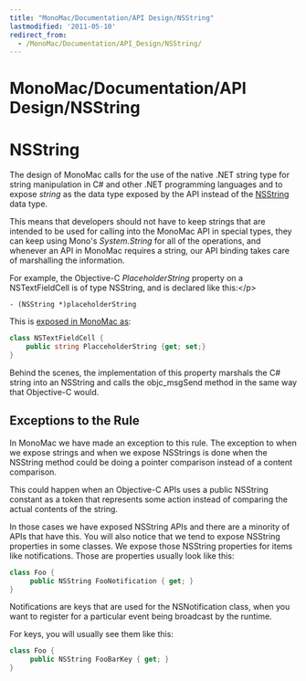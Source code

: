 ```yaml
---
title: "MonoMac/Documentation/API Design/NSString"
lastmodified: '2011-05-10'
redirect_from:
  - /MonoMac/Documentation/API_Design/NSString/
---
```


MonoMac/Documentation/API Design/NSString
=========================================

NSString
========

The design of MonoMac calls for the use of the native .NET string type for string manipulation in C# and other .NET programming languages and to expose *string* as the data type exposed by the API instead of the [NSString](http://docs.go-mono.com/?link=T:MonoMac.Foundation.NSString) data type.

This means that developers should not have to keep strings that are intended to be used for calling into the MonoMac API in special types, they can keep using Mono's *System.String* for all of the operations, and whenever an API in MonoMac requires a string, our API binding takes care of marshalling the information.

For example, the Objective-C *PlaceholderString* property on a NSTextFieldCell is of type NSString, and is declared like this:\</p\>

    - (NSString *)placeholderString

This is [exposed in MonoMac as](http://docs.go-mono.com/?link=P:MonoMac.AppKit.NSTextFieldCell.PlaceholderString):

``` csharp
class NSTextFieldCell {
    public string PlacceholderString {get; set;}
}
```

Behind the scenes, the implementation of this property marshals the C# string into an NSString and calls the objc_msgSend method in the same way that Objective-C would.

Exceptions to the Rule
----------------------

In MonoMac we have made an exception to this rule. The exception to when we expose strings and when we expose NSStrings is done when the NSString method could be doing a pointer comparison instead of a content comparison.

This could happen when an Objective-C APIs uses a public NSString constant as a token that represents some action instead of comparing the actual contents of the string.

In those cases we have exposed NSString APIs and there are a minority of APIs that have this. You will also notice that we tend to expose NSString properties in some classes. We expose those NSString properties for items like notifications. Those are properties usually look like this:

``` csharp
class Foo {
     public NSString FooNotification { get; }
}
```

Notifications are keys that are used for the NSNotification class, when you want to register for a particular event being broadcast by the runtime.

For keys, you will usually see them like this:

``` csharp
class Foo {
     public NSString FooBarKey { get; }
}
```
